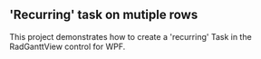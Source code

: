 ## 'Recurring' task on mutiple rows
This project demonstrates how to create a 'recurring' Task in the RadGanttView control for WPF.

[//]: <keywords:custom, occur>